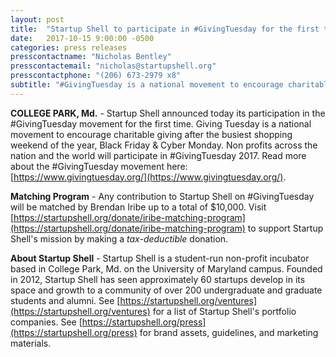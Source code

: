 ```yaml
---
layout: post
title:  "Startup Shell to participate in #GivingTuesday for the first time"
date:   2017-10-15 9:00:00 -0500
categories: press releases
presscontactname: "Nicholas Bentley"
presscontactemail: "nicholas@startupshell.org"
presscontactphone: "(206) 673-2979 x8"
subtitle: "#GivingTuesday is a national movement to encourage charitable giving after the busiest shopping weekend of the year."
---
```


__COLLEGE PARK, Md.__ - Startup Shell announced today its participation in the #GivingTuesday movement for the first time. Giving Tuesday is a national movement to encourage charitable giving after the busiest shopping weekend of the year, Black Friday & Cyber Monday. Non profits across the nation and the world will participate in #GivingTuesday 2017. Read more about the #GivingTuesday movement here: [https://www.givingtuesday.org/](https://www.givingtuesday.org/).

__Matching Program__ - Any contribution to Startup Shell on #GivingTuesday will be matched by Brendan Iribe up to a total of $10,000. Visit [https://startupshell.org/donate/iribe-matching-program](https://startupshell.org/donate/iribe-matching-program) to support Startup Shell's mission by making a _tax-deductible_ donation.

__About Startup Shell__ - Startup Shell is a student-run non-profit incubator based in College Park, Md. on the University of Maryland campus. Founded in 2012, Startup Shell has seen approximately 60 startups develop in its space and growth to a community of over 200 undergraduate and graduate students and alumni. See [https://startupshell.org/ventures](https://startupshell.org/ventures) for a list of Startup Shell's portfolio companies. See [https://startupshell.org/press](https://startupshell.org/press) for brand assets, guidelines, and marketing materials.
